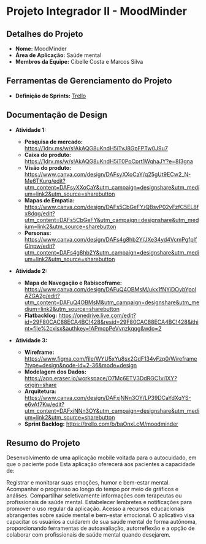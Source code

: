 # Projeto Integrador II - MoodMinder

## Detalhes do Projeto
- **Nome:** MoodMinder
- **Área de Aplicação:** Saúde mental
- **Membros da Equipe:** Cibelle Costa e Marcos Silva

## Ferramentas de Gerenciamento do Projeto
- **Definição de Sprints:** [Trello](https://trello.com/b/baOnxLcM/moodminder)

## Documentação de Design
- **Atividade 1:**
  - **Pesquisa de mercado:** https://1drv.ms/w/s!AkAQG8uKndH5iTvJ8GpFPTw0J9u7
  - **Caixa do produto:** https://1drv.ms/w/s!AkAQG8uKndH5iT0PoCprt1WqhaJY?e=8I3gna
  - **Visão do produto:** https://www.canva.com/design/DAFsyXXoCaY/q25gUt9ECw2_N-Me6TKurg/edit?utm_content=DAFsyXXoCaY&utm_campaign=designshare&utm_medium=link2&utm_source=sharebutton
  - **Mapas de Empatia:** https://www.canva.com/design/DAFs5CbGeFY/QBsvP02yFzfC5EL8fx8dqg/edit?utm_content=DAFs5CbGeFY&utm_campaign=designshare&utm_medium=link2&utm_source=sharebutton
  - **Personas:** https://www.canva.com/design/DAFs4g8hb2Y/JXe34yd4VcmPgfpIfGlnpw/edit?utm_content=DAFs4g8hb2Y&utm_campaign=designshare&utm_medium=link2&utm_source=sharebutton

- **Atividade 2:**
  - **Mapa de Navegação e Rabiscoframe:** https://www.canva.com/design/DAFuQ4OBMsM/ukx1fNYiDOybYpoIAZGA2g/edit?utm_content=DAFuQ4OBMsM&utm_campaign=designshare&utm_medium=link2&utm_source=sharebutton
  - **Flatbacklog:** https://onedrive.live.com/edit?id=29F80CAC88ECA4BC!428&resid=29F80CAC88ECA4BC!428&ithint=file%2cxlsx&authkey=!APmcpPeVvnzkqqg&wdo=2
 
- **Atividade 3:** 
  - **Wireframe:** https://www.figma.com/file/WYU5xYu8sx2GdF134yFzp0/Wireframe?type=design&node-id=2-36&mode=design
  - **Modelagem dos Dados:** https://app.eraser.io/workspace/O7Mc6ETV3DdRGC1vi1XY?origin=share
  - **Arquitetura:** https://www.canva.com/design/DAFxjNNn3OY/LP39DCaYdXqYS-e6vAf7Kw/edit?utm_content=DAFxjNNn3OY&utm_campaign=designshare&utm_medium=link2&utm_source=sharebutton
  - **Sprint Backlog:** https://trello.com/b/baOnxLcM/moodminder

## Resumo do Projeto
Desenvolvimento de uma aplicação mobile voltada para o autocuidado, em que o paciente pode Esta aplicação oferecerá aos pacientes a capacidade de:

Registrar e monitorar suas emoções, humor e bem-estar mental.
Acompanhar o progresso ao longo do tempo por meio de gráficos e análises.
Compartilhar seletivamente informações com terapeutas ou profissionais de saúde mental.
Estabelecer lembretes e notificações para promover o uso regular da aplicação.
Acesso a recursos educacionais abrangentes sobre saúde mental e bem-estar emocional.
O aplicativo visa capacitar os usuários a cuidarem de sua saúde mental de forma autônoma, proporcionando ferramentas de autoavaliação, autorreflexão e a opção de colaborar com profissionais de saúde mental quando desejarem.
